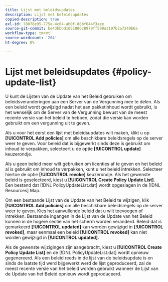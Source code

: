```yaml
---
title: Lijst met beleidsupdates
description: Lijst met beleidsupdates
copied-description: true
exl-id: 78078e95-775e-4c64-ab0f-d8bf644f3aee
source-git-commit: be43bbbd1051886c8979ff590a3197b2a7249b6a
workflow-type: tm+mt
source-wordcount: '264'
ht-degree: 0%

---
```


# Lijst met beleidsupdates {#policy-update-list}

U kunt de Lijsten van de Update van het Beleid gebruiken om beleidsveranderingen aan een Server van de Vergunning mee te delen. Als een beleid wordt gewijzigd nadat het aan pakketinhoud wordt gebruikt, is het wenselijk om de Server van de Vergunning bewust van de meest recente versie van het beleid te hebben, zodat die versie kan worden gebruikt om een vergunning uit te geven.

Als u voor het eerst een lijst met beleidsupdates wilt maken, klikt u op **[!UICONTROL Add policies]** om alle beschikbare beleidsregels op de server weer te geven. Voor beleid dat is bijgewerkt sinds deze is gebruikt om inhoud te verpakken, selecteert u de optie **[!UICONTROL update]** keuzerondje.

Als u geen beleid meer wilt gebruiken om licenties af te geven en het beleid al is gebruikt om inhoud te verpakken, kunt u het beleid intrekken. Selecteer hiertoe de optie **[!UICONTROL revoke]** keuzerondje. Als het gewenste beleid is geselecteerd, kiest u **[!UICONTROL Create Policy Update List]**. Een bestand dat [!DNL PolicyUpdateList.dat] wordt opgeslagen in de [!DNL Resources] Map.

Om een bestaande Lijst van de Update van het Beleid te wijzigen, klik **[!UICONTROL Add policies]** om alle beschikbare beleidsregels op de server weer te geven. Kies het aanvullende beleid dat u wilt toevoegen of intrekken. Bestaande ingangen in de Lijst van de Update van het Beleid kunnen in de hogere sectie van het scherm worden veranderd. Beleid dat is gemarkeerd **[!UICONTROL updated]** kan worden gewijzigd in **[!UICONTROL revoked]**, maar eenmaal een beleid **[!UICONTROL revoked]** kan niet worden gewijzigd in **[!UICONTROL updated]**.

Als de gewenste wijzigingen zijn aangebracht, kiest u **[!UICONTROL Create Policy Update List]** en de [!DNL PolicyUpdateList.dat] wordt opnieuw gegenereerd. Als een beleid reeds in de lijst van de beleidsupdate is en sinds de laatste tijd werd bijgewerkt werd de lijst geproduceerd, zal de meest recente versie van het beleid worden gebruikt wanneer de Lijst van de Update van het Beleid opnieuw wordt geproduceerd.
